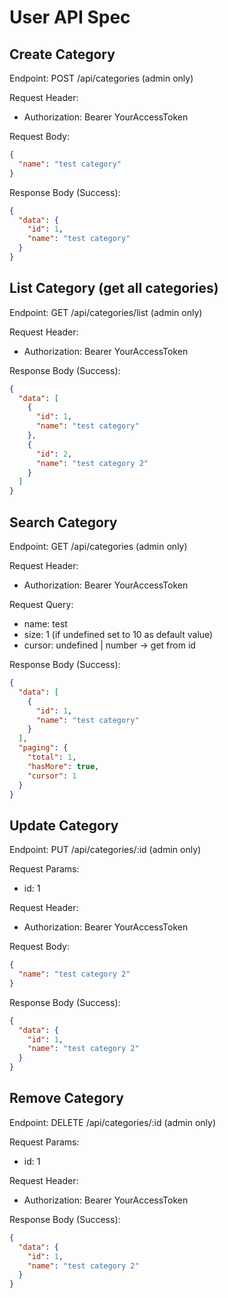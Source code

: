 # User API Spec

## Create Category

Endpoint: POST /api/categories (admin only)

Request Header:

- Authorization: Bearer YourAccessToken

Request Body:

```json
{
  "name": "test category"
}
```

Response Body (Success):

```json
{
  "data": {
    "id": 1,
    "name": "test category"
  }
}
```

## List Category (get all categories)

Endpoint: GET /api/categories/list (admin only)

Request Header:

- Authorization: Bearer YourAccessToken

Response Body (Success):

```json
{
  "data": [
    {
      "id": 1,
      "name": "test category"
    },
    {
      "id": 2,
      "name": "test category 2"
    }
  ]
}
```

## Search Category

Endpoint: GET /api/categories (admin only)

Request Header:

- Authorization: Bearer YourAccessToken

Request Query:

- name: test
- size: 1 (if undefined set to 10 as default value)
- cursor: undefined | number -> get from id

Response Body (Success):

```json
{
  "data": [
    {
      "id": 1,
      "name": "test category"
    }
  ],
  "paging": {
    "total": 1,
    "hasMore": true,
    "cursor": 1
  }
}
```

## Update Category

Endpoint: PUT /api/categories/:id (admin only)

Request Params:

- id: 1

Request Header:

- Authorization: Bearer YourAccessToken

Request Body:

```json
{
  "name": "test category 2"
}
```

Response Body (Success):

```json
{
  "data": {
    "id": 1,
    "name": "test category 2"
  }
}
```

## Remove Category

Endpoint: DELETE /api/categories/:id (admin only)

Request Params:

- id: 1

Request Header:

- Authorization: Bearer YourAccessToken

Response Body (Success):

```json
{
  "data": {
    "id": 1,
    "name": "test category 2"
  }
}
```
